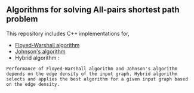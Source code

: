 ## Algorithms for solving All-pairs shortest path problem

This repository includes C++ implementations for,

* [Floyed-Warshall algorithm](https://en.wikipedia.org/wiki/Floyd%E2%80%93Warshall_algorithm)
* [Johnson's algorithm](https://en.wikipedia.org/wiki/Johnson%27s_algorithm)
* Hybrid algorithm : 
```
Performance of Floyed-Warshall algorithm and Johnson's algorithm depends on the edge density of the input graph. Hybrid algorithm selects and applies the best algorithm for a given input graph based on the edge density. 
```

